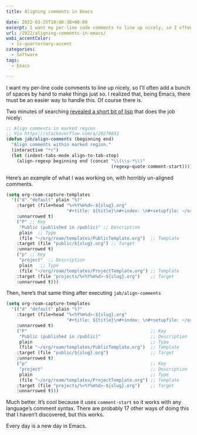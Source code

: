 ```yaml
---
title: Aligning comments in Emacs

date: 2022-03-25T10:00:38+00:00
excerpt: I want my per-line code comments to line up nicely, so I often add a bunch of spaces by hand. I realized that, being Emacs, there must be an easier way to handle this. Of course there is.
url: /2022/aligning-comments-in-emacs/
wabi_accentColor:
  - is-quarternary-accent
categories:
  - Software
tags:
  - Emacs

---
```

I want my per-line code comments to line up nicely, so I&#8217;ll often add a bunch of spaces by hand to make things just so. I realized that, being Emacs, there must be an easier way to handle this. Of course there is.

Two minutes of searching [revealed a short bit of lisp][1] that does the job nicely: 

``` lisp
;; Align comments in marked region
;; Via https://stackoverflow.com/a/20278032
(defun jab/align-comments (beginning end)
  "Align comments within marked region."
  (interactive "*r")
  (let (indent-tabs-mode align-to-tab-stop)
    (align-regexp beginning end (concat "\\(\\s-*\\)"
                                        (regexp-quote comment-start)))))
```

Here&#8217;s an example of what I was working on, with horribly un-aligned comments.

```lisp
(setq org-roam-capture-templates
  '(("d" "default" plain "%?"
    :target (file+head "%<%Y%m%d>-${slug}.org"
                       "#+title: ${title}\n#+index: \n#+setupfile: ~/org/_SETUP/EXPORT\n#+setupfile: ~/org/_SETUP/org-roam-publish-fancy.setup")
    :unnarrowed t)
    ("P" ;; Key
     "Public (published in /public)" ;; Description
     plain  ;; Type
     (file "~/org/roam/templates/PublicTemplate.org")  ;; Template
    :target (file "public/${slug}.org") ;; Target
    :unnarrowed t)
    ("p" ;; Key
     "project"  ;; Description
     plain   ;; Type
     (file "~/org/roam/templates/ProjectTemplate.org") ;; Template
    :target (file "projects/%<%Y%m%d>-${slug}.org")    ;; Target
    :unnarrowed t)))
```

Then, here&#8217;s that same thing after executing&nbsp;`jab/align-comments`

```lisp
(setq org-roam-capture-templates
  '(("d" "default" plain "%?"
    :target (file+head "%<%Y%m%d>-${slug}.org"
                       "#+title: ${title}\n#+index: \n#+setupfile: ~/org/_SETUP/EXPORT\n#+setupfile: ~/org/_SETUP/org-roam-publish-fancy.setup")
    :unnarrowed t)
    ("P"                                               ;; Key
     "Public (published in /public)"                   ;; Description
     plain                                             ;; Type
     (file "~/org/roam/templates/PublicTemplate.org")  ;; Template
    :target (file "public/${slug}.org")                ;; Target
    :unnarrowed t)
    ("p"                                               ;; Key
     "project"                                         ;; Description
     plain                                             ;; Type
     (file "~/org/roam/templates/ProjectTemplate.org") ;; Template
    :target (file "projects/%<%Y%m%d>-${slug}.org")    ;; Target
    :unnarrowed t)))
```

Much better. It&#8217;s cool because it uses `comment-start` so it works with any language&#8217;s comment syntax. There are probably 17 other ways of doing this that I haven&#8217;t discovered, but this works. 

Every day is a new day in Emacs.

 [1]: https://stackoverflow.com/a/20278032
